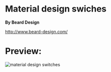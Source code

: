 # Material design swiches
**By Beard Design**

http://www.beard-design.com/
# Preview:
![material design switches](http://i.imgur.com/flsUSPr.png)
